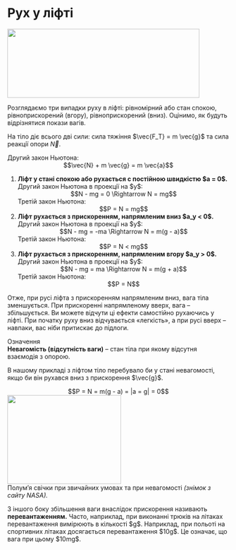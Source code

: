 # Рух у лiфтi

<div class="space"><img class="image" width="436" height="156" src="https://rawgit.com/chudaol/ed-era-book-physics/master/images/chapter_4/14.png"></div>

Розглядаємо три випадки руху в лiфтi: рiвномiрний або стан спокою, рiвноприскорений (вгору), рiвноприскорений (вниз). Оцiнимо, як будуть вiдрiзнятися покази вагiв.

На тiло дiє всього двi сили: сила тяжiння $\vec{F_Т} = m \vec{g}$ та сила реакцiї опори $\vec{N}$.

<div class="space">Другий закон Ньютона:</div>

<div class="space" align="center">$$\vec{N} + m \vec{g} = m \vec{a}$$</div>

<ol>
<li>
<span class="p1"><b>Лiфт у станi спокою або рухається с постiйною швидкiстю $a = 0$.</b></span>
<div class="space">Другий закон Ньютона в проекцiї на $y$:</div>

<div class="space" align="center">$$N - mg = 0 \Rightarrow N = mg$$</div>

<div class="space">Третiй закон Ньютона:</div>

<div class="space" align="center">$$P = N = mg$$</div>
</li>
<li>
<span class="p1"><b>Лiфт рухається з прискоренням, напрямленим вниз $a_y < 0$.</b></span>
<div class="space">Другий закон Ньютона в проекцiї на $y$:</div>

<div class="center" align="center">$$N - mg = -ma \Rightarrow N = m(g - a)$$</div>

<div class="space">Третiй закон Ньютона:</div>

<div class="space" align="center">$$P = N < mg$$</div>
</li>

<li>
<span class="p1"><b>Лiфт рухається з прискоренням, напрямленим вгору $a_y > 0$.</b></span>
<div class="space">Другий закон Ньютона в проекцiї на $y$:</div>

<div class="space" align="center">$$N - mg = ma \Rightarrow N = m(g + a)$$</div>

<div class="space">Третiй закон Ньютона:</div>

<div class="space" align="center">$$P = N$$</div>
</li>
</ol>

Отже, при русi лiфта з прискоренням напрямленим вниз, вага тiла зменшується. При прискореннi напрямленому вверх, вага – збiльшується. Ви можете вiдчути цi ефекти самостiйно рухаючись у лiфтi. При початку руху вниз вiдчувається «легкiсть», а при русi вверх – навпаки, вас нiби притискає до пiдлоги.

<div class="eoz-wrap">
<span class="eoz">Означення</span>
<div class="eoz-text">
<b>Невагомiсть (вiдсутнiсть ваги)</b> – стан тiла при якому вiдсутня взаємодiя з опорою.
</div>
</div>

<div class="space"><p class="p3">В нашому прикладi з лiфтом тiло перебувало би у станi невагомостi, якщо би вiн рухався вниз з прискорення $\vec{g}$.</p></div>
<div class="space" align="center">$$P = N = m(g - a) = |a = g| = 0$$</div>

<div class="space"><img class="image" width="258" height="201" src="https://rawgit.com/chudaol/ed-era-book-physics/master/images/chapter_4/15.png"></div>

<div class="space">Полум’я свiчки при звичайних умовах та при невагомостi <i>(знiмок з сайту NASA).</i></div>

<p class="p3">З iншого боку збiльшення ваги внаслiдок прискорення називають <span class="p1"><b>перевантаженням.</b></span> Часто, наприклад, при виконаннi трюкiв на лiтаках перевантаження вимiрюють в кiлькостi $g$. Наприклад, при польотi на спортивних лiтаках досягається перевантаження $10g$. Це означає, що вага при цьому $10mg$.</p>